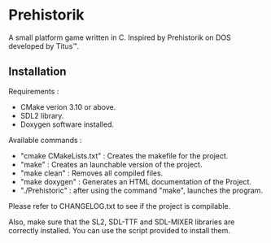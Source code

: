 # Prehistorik

A small platform game written in C. Inspired by Prehistorik on DOS developed by Titus™.

## Installation

Requirements :

- CMake verion 3.10 or above.
- SDL2 library.
- Doxygen software installed.

Available commands :

- "cmake CMakeLists.txt" : Creates the makefile for the project.
- "make" : Creates an launchable version of the project.
- "make clean" : Removes all compiled files.
- "make doxygen" : Generates an HTML documentation of the Project.
- "./Prehistoric" : after using the command "make", launches the program.

Please refer to CHANGELOG.txt to see if the project is compilable.

Also, make sure that the SL2, SDL-TTF and SDL-MIXER libraries are correctly installed. You can use the script provided to install them.
